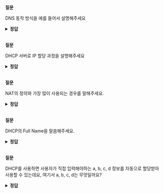 **질문** 
<!-- 무조건 공백 -->
DNS 동작 방식을 예를 들어서 설명해주세요
<!-- 무조건 공백 -->
<details>
<summary><b>정답</b></summary>
<!-- summary 아래 한칸 공백 두어야함 -->
<!-- 무조건 한칸 공백 아래에 두고 정답 입력 -->

1. 사용자 호스트는 'naver.com'이라는 도메인 주소의 IP 주소가 로컬 캐시에 저장되어 있는지 확인
2. 'naver.com'이 로컬 내시에 저장되어 있지 않으면 사용자 호스트에 설정된 DNS에 'naver.com'에 대해 쿼리
3. DNS 서버는 'naver.com'이 로컬 캐시와 자체에 설정되어 있는지 직접 확인하고 없으면 해당 도메인을 찾기 위해 루트 NS에 .com에 대한 TLD 정보를 가진 도메인 주소를 쿼리
4. 루트 DNS는 'naver.com'의 TLD인 .com을 관리하는 TLD 네임 서버 정보를 DNS 서버에 응답
5. DNS는 TLD 네임 서버에 'naver.com'에 대한 정보를 다시 쿼리
6. TLD 네임 서버는 'naver.com'에 대한 정보를 가진 naver 네임 서버에 대한 정보를 DNS 서버로 응답
7. DNS는 naver 네임 서버에 'naver.com'에 대한 정보를 쿼리
8. naver 네임 서버는 'naver.com'에 대한 정보를 DNS 응답
9. DNS는 'naver.com'에 대한 정보를 로컬 캐시에 저장하고 사용자 호스트에 'naver.com'에 대한 정보를 응답
10. 사용자 호스트는 DNS로부터 받은 'naver.com'에 대한 IP 정보를 이용해 사이트에 접속
  
</details>

<br>

**질문** 
<!-- 무조건 공백 -->
DHCP 서버로 IP 할당 과정을 설명해주세요
<!-- 무조건 공백 -->
<details>
<summary><b>정답</b></summary>
<!-- summary 아래 한칸 공백 두어야함 -->
<!-- 무조건 한칸 공백 아래에 두고 정답 입력 -->

1. DHCP Discover
   - DHCP 클라이언트는 DHCP 서버를 찾기 위해 DHCP Discover 메시지를 브로드캐스트로 전송합니다.
2. DHCP Offer
   - DHCP Discover를 수신한 DHCP 서버는 클라이언트에 할당할 IP 주소와 서브넷, 게이트웨이, DNS 정보, Lease Time 등의 정보를 포함한 DHCP 메시지를 클라이언트로 전송합니다.
3. DHCP Request
   - DHCP 서버로부터 제안받은 IP 주소와 DHCP 서버 정보를 포함한 DHCP 요청 메시지를 브로드캐스트로 전송합니다.
4. DHCP Acknowledgement
   - DHCP 클라이언트로부터 IP 주소를 사용하겠다는 요청을 받으면 DHCP 서버에 해당 IP를 어떤 클라이언트가 언제부터 사용하기 시작했는지 정보를 기록하고 DHCP Request 메시지를 정상적으로 수신했다는 응답을 전송합니다.
  
</details>

<br>

**질문** 
<!-- 무조건 공백 -->
NAT의 정의와 가장 많이 사용되는 경우를 말해주세요.
<!-- 무조건 공백 -->
<details>
<summary><b>정답</b></summary>
<!-- summary 아래 한칸 공백 두어야함 -->
<!-- 무조건 한칸 공백 아래에 두고 정답 입력 -->

NAT은 network address translation의 약자로 이름 그대로 네트워크 주소를 변환하는 기술입니다.
가장 많이 사용되는 경우는 사설 ip주소에서 공인 ip 주소로 전환하는 경우입니다.
  
</details>

<br>

**질문** 
<!-- 무조건 공백 -->
DHCP의 Full Name을 말씀해주세요. 
<!-- 무조건 공백 -->
<details>
<summary><b>정답</b></summary>
<!-- summary 아래 한칸 공백 두어야함 -->
<!-- 무조건 한칸 공백 아래에 두고 정답 입력 -->

DHCP는 Dynamic Host Configuration Protocol 입니다.
  
</details>

<br>

**질문** 
<!-- 무조건 공백 -->
DHCP를 사용하면 사용자가 직접 입력해야하는 a, b, c, d 정보를 자동으로 할당받아 사용할 수 있는데요, 여기서 a, b, c, d는 무엇일까요?
<!-- 무조건 공백 -->
<details>
<summary><b>정답</b></summary>
<!-- summary 아래 한칸 공백 두어야함 -->
<!-- 무조건 한칸 공백 아래에 두고 정답 입력 -->

  a : IP 주소
  b : 서브넷 마스크
  c : 게이트웨이
  d : DNS 정보
 
  
</details>
